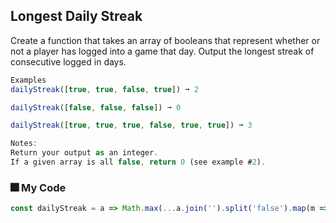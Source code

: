 ## Longest Daily Streak

Create a function that takes an array of booleans that represent whether or not a player has logged into a game that day. Output the longest streak of consecutive logged in days.
```js
Examples
dailyStreak([true, true, false, true]) ➞ 2

dailyStreak([false, false, false]) ➞ 0

dailyStreak([true, true, true, false, true, true]) ➞ 3

Notes:
Return your output as an integer.
If a given array is all false, return 0 (see example #2).
```
### :fireworks: My Code
```js
const dailyStreak = a => Math.max(...a.join('').split('false').map(m => m.length / 4));
```
